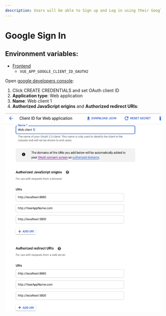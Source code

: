 ```yaml
---
description: Users will be able to Sign up and Log in using their Google account.
---
```


# Google Sign In

## Environment variables:

* [Frontend]()
  * `VUE_APP_GOOGLE_CLIENT_ID_OAUTH2`

Open [google developers console](https://console.developers.google.com/apis/credentials):

1. Click CREATE CREDENTIALS and set OAuth client ID
2. **Application type**: Web application
3. **Name**: Web client 1
4. **Authorized JavaScript origins** and **Authorized redirect URIs**:

![](../../../.gitbook/assets/screen-shot-2020-08-21-at-23.05.21.png)



